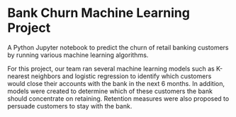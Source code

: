 # Bank Churn Machine Learning Project

A Python Jupyter notebook to predict the churn of retail banking customers by running various machine learning algorithms. 

For this project, our team ran several machine learning models such as K-nearest neighbors and logistic regression to identify which customers would close their accounts with the bank in the next 6 months. In addition, models were created to determine which of these customers the bank should concentrate on retaining. Retention measures were also proposed to persuade customers to stay with the bank. 


